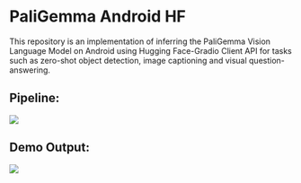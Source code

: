 # PaliGemma Android HF
This repository is an implementation of inferring the PaliGemma Vision Language Model on Android using Hugging Face-Gradio Client API for tasks such as zero-shot object detection, image captioning and visual question-answering.


## Pipeline:
<img src="https://github.com/google-gemini/gemma-cookbook/blob/main/PaliGemma/PaliGemma-Android/assets/paligemma_android_hf_pipeline.png"/>


## Demo Output:
<img src="https://github.com/google-gemini/gemma-cookbook/blob/main/PaliGemma/PaliGemma-on-Android/assets/paligemma-android-hf1.gif"/>